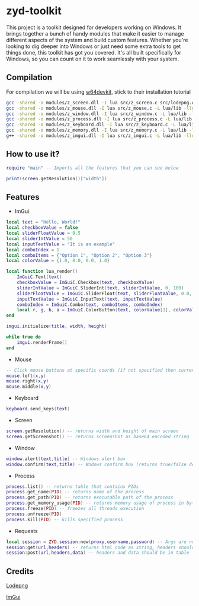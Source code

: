 
# zyd-toolkit

This project is a toolkit designed for developers working on Windows. It brings together a bunch of handy modules that make it easier to manage different aspects of the system and build custom features. Whether you're looking to dig deeper into Windows or just need some extra tools to get things done, this toolkit has got you covered. It's all built specifically for Windows, so you can count on it to work seamlessly with your system.

## Compilation
For compilation we will be using [w64devkit](https://github.com/skeeto/w64devkit), stick to their installation tutorial
```sh
gcc -shared -o modules/z_screen.dll -I lua src/z_screen.c src/lodepng.c -L lua/lib -llua54 -lUser32 -lgdiplus -lGdi32 -Os -s
gcc -shared -o modules/z_mouse.dll -I lua src/z_mouse.c -L lua/lib -llua54 -lUser32 -lGdi32 -Os -s
gcc -shared -o modules/z_window.dll -I lua src/z_window.c -L lua/lib -llua54 -lUser32 -lGdi32 -Os -s
gcc -shared -o modules/z_process.dll -I lua src/z_process.c -L lua/lib -llua54 -lUser32 -lGdi32 -Os -s
gcc -shared -o modules/z_keyboard.dll -I lua src/z_keyboard.c -L lua/lib -llua54 -lUser32 -lGdi32 -Os -s
gcc -shared -o modules/z_memory.dll -I lua src/z_memory.c -L lua/lib -llua54 -lUser32 -lkernel32 -lGdi32 -Os -s
g++ -shared -o modules/z_imgui.dll -I lua src/z_imgui.c -L lua/lib -llua54 imgui/imgui.cpp imgui/imgui_draw.cpp imgui/imgui_widgets.cpp imgui/imgui_tables.cpp imgui/imgui_demo.cpp imgui/backends/imgui_impl_dx10.cpp imgui/backends/imgui_impl_win32.cpp -I imgui -I imgui/backends -ld3d10 -ld3dcompiler -lcomdlg32 -lole32 -luser32 -lgdi32 -ldwmapi -Os -s
```

## How to use it?

```lua
require "main" -- Imports all the features that you can see below

print(screen.getResolution()["width"])
```

## Features

- ImGui
```lua
local text = "Hello, World!"
local checkboxValue = false
local sliderFloatValue = 0.5
local sliderIntValue = 50
local inputTextValue = "It is an example"
local comboIndex = 1
local comboItems = {"Option 1", "Option 2", "Option 3"}
local colorValue = {1.0, 0.0, 0.0, 1.0}

local function lua_render()
    ImGuiC.Text(text)
    checkboxValue = ImGuiC.Checkbox(text, checkboxValue)
    sliderIntValue = ImGuiC.SliderInt(text, sliderIntValue, 0, 100)
    sliderFloatValue = ImGuiC.SliderFloat(text, sliderFloatValue, 0.0, 1.0)
    inputTextValue = ImGuiC.InputText(text, inputTextValue)
    comboIndex = ImGuiC.Combo(text, comboItems, comboIndex)
    local r, g, b, a = ImGuiC.ColorButton(text, colorValue[1], colorValue[2], colorValue[3], colorValue[4])
end

imgui.initialize(title, width, height)

while true do
    imgui.renderFrame()
end
```
- Mouse
```lua
-- Click mouse buttons at specific coords (if not specified then current location will be used)
mouse.left(x,y)
mouse.right(x,y)
mouse.middle(x,y)
```
- Keyboard
```lua
keyboard.send_keys(text)
```
- Screen
```lua
screen.getResolution() -- returns width and height of main screen
screen.getScreenshot() -- returns screenshot as base64 encoded string
```
- Window
```lua
window.alert(text,title) -- Windows alert box
window.confirm(text,title) -- Wndows confirm box (returns true/false depending on what was clicked)
```
- Process
```lua
process.list() -- returns table that contains PIDs
process.get_name(PID) -- returns name of the process
process.get_path(PID) -- returns executable path of the process
process.get_memory_usage(PID) -- returns memory usage of process in bytes
process.freeze(PID) -- freezes all threads execution
process.unfreeze(PID)
process.kill(PID) -- kills specified process
```
- Requests
```lua
local session = ZYD.session:new(proxy,username,password) -- Args are not required
session:get(url,headers) -- returns html code as string, headers should be in table - ex. {["Host"]="a.com"}
session:post(url,headers,data) -- headers and data should be in table
```

## Credits
[Lodepng](https://github.com/lvandeve/lodepng)

[ImGui](https://github.com/ocornut/imgui)